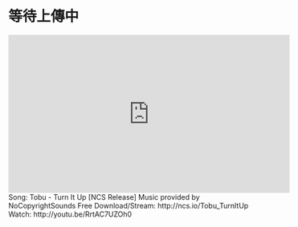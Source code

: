 # 等待上傳中
<div>
    <iframe width="560" height="315" src="https://www.youtube.com/embed/BWTJ9jXg1iY?si=Kpn06cdiBO_PhbSC" title="YouTube video player" frameborder="0" allow="accelerometer; autoplay; clipboard-write; encrypted-media; gyroscope; picture-in-picture; web-share" allowfullscreen></iframe>
</div>
Song: Tobu - Turn It Up [NCS Release]
Music provided by NoCopyrightSounds
Free Download/Stream: http://ncs.io/Tobu_TurnItUp
Watch: http://youtu.be/RrtAC7UZOh0